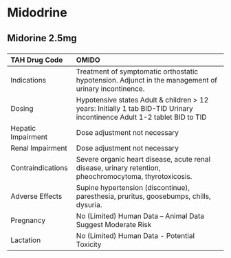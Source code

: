 # Midodrine

## Midorine 2.5mg

##### 

| TAH Drug Code      | OMIDO                                                                                                                    |
|:-------------------|:-------------------------------------------------------------------------------------------------------------------------|
| Indications        | Treatment of symptomatic orthostatic hypotension. Adjunct in the management of urinary incontinence.                     |
| Dosing             | Hypotensive states Adult & children > 12 years: Initially 1 tab BID-TID Urinary incontinence Adult 1-2 tablet BID to TID |
| Hepatic Impairment | Dose adjustment not necessary                                                                                            |
| Renal Impairment   | Dose adjustment not necessary                                                                                            |
| Contraindications  | Severe organic heart disease, acute renal disease, urinary retention, pheochromocytoma, thyrotoxicosis.                  |
| Adverse Effects    | Supine hypertension (discontinue), paresthesia, pruritus, goosebumps, chills, dysuria.                                   |
| Pregnancy          | No (Limited) Human Data – Animal Data Suggest Moderate Risk                                                              |
| Lactation          | No (Limited) Human Data - Potential Toxicity                                                                             |

